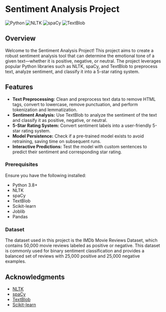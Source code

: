 # Sentiment Analysis Project

![Python](https://img.shields.io/badge/Python-3.8%2B-blue)
![NLTK](https://img.shields.io/badge/NLTK-3.5%2B-green)
![spaCy](https://img.shields.io/badge/spaCy-3.0%2B-yellow)
![TextBlob](https://img.shields.io/badge/TextBlob-0.15%2B-orange)

## Overview

Welcome to the Sentiment Analysis Project! This project aims to create a robust sentiment analysis tool that can determine the emotional tone of a given text—whether it is positive, negative, or neutral. The project leverages popular Python libraries such as NLTK, spaCy, and TextBlob to preprocess text, analyze sentiment, and classify it into a 5-star rating system.

## Features

- **Text Preprocessing:** Clean and preprocess text data to remove HTML tags, convert to lowercase, remove punctuation, and perform tokenization and lemmatization.
- **Sentiment Analysis:** Use TextBlob to analyze the sentiment of the text and classify it as positive, negative, or neutral.
- **5-Star Rating System:** Convert sentiment labels into a user-friendly 5-star rating system.
- **Model Persistence:** Check if a pre-trained model exists to avoid retraining, saving time on subsequent runs.
- **Interactive Predictions:** Test the model with custom sentences to predict their sentiment and corresponding star rating.

### Prerequisites

Ensure you have the following installed:

- Python 3.8+
- NLTK
- spaCy
- TextBlob
- Scikit-learn
- Joblib
- Pandas

### Dataset

The dataset used in this project is the IMDb Movie Reviews Dataset, which contains 50,000 movie reviews labeled as positive or negative. This dataset is commonly used for binary sentiment classification and provides a balanced set of reviews with 25,000 positive and 25,000 negative examples.

## Acknowledgments

- [NLTK](https://www.nltk.org/)
- [spaCy](https://spacy.io/)
- [TextBlob](https://textblob.readthedocs.io/en/dev/)
- [Scikit-learn](https://scikit-learn.org/stable/)

 
